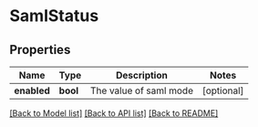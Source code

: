 # SamlStatus

## Properties
Name | Type | Description | Notes
------------ | ------------- | ------------- | -------------
**enabled** | **bool** | The value of saml mode | [optional] 

[[Back to Model list]](../README.md#documentation-for-models) [[Back to API list]](../README.md#documentation-for-api-endpoints) [[Back to README]](../README.md)

